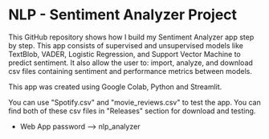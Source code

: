 # NLP - Sentiment Analyzer Project

This GitHub repository shows how I build my Sentiment Analyzer app step by step. This app consists of supervised and unsupervised models like TextBlob, VADER, Logistic Regression, and Support Vector Machine to predict sentiment. It also allow the user to: import, analyze, and download csv files containing sentiment and performance metrics between models.

This app was created using Google Colab, Python and Streamlit. 

You can use "Spotify.csv" and "movie_reviews.csv" to test the app. You can find both of these csv files in "Releases" section for download and testing.

* Web App password --> nlp_analyzer
